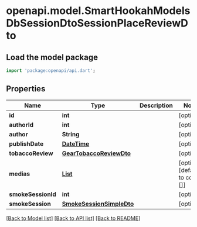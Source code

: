# openapi.model.SmartHookahModelsDbSessionDtoSessionPlaceReviewDto

## Load the model package
```dart
import 'package:openapi/api.dart';
```

## Properties
Name | Type | Description | Notes
------------ | ------------- | ------------- | -------------
**id** | **int** |  | [optional] 
**authorId** | **int** |  | [optional] 
**author** | **String** |  | [optional] 
**publishDate** | [**DateTime**](DateTime.md) |  | [optional] 
**tobaccoReview** | [**GearTobaccoReviewDto**](GearTobaccoReviewDto.md) |  | [optional] 
**medias** | [**List<MediaDto>**](MediaDto.md) |  | [optional] [default to const []]
**smokeSessionId** | **int** |  | [optional] 
**smokeSession** | [**SmokeSessionSimpleDto**](SmokeSessionSimpleDto.md) |  | [optional] 

[[Back to Model list]](../README.md#documentation-for-models) [[Back to API list]](../README.md#documentation-for-api-endpoints) [[Back to README]](../README.md)


